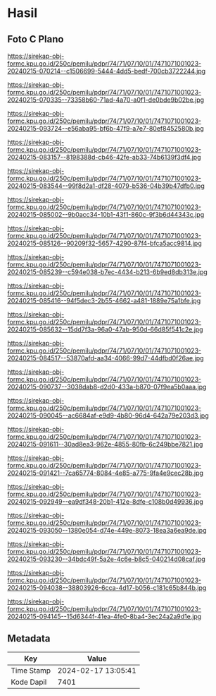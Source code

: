 # Hasil

## Foto C Plano

https://sirekap-obj-formc.kpu.go.id/250c/pemilu/pdpr/74/71/07/10/01/7471071001023-20240215-070214--c1506699-5444-4dd5-bedf-700cb3722244.jpg

https://sirekap-obj-formc.kpu.go.id/250c/pemilu/pdpr/74/71/07/10/01/7471071001023-20240215-070335--73358b60-71ad-4a70-a0f1-de0bde9b02be.jpg

https://sirekap-obj-formc.kpu.go.id/250c/pemilu/pdpr/74/71/07/10/01/7471071001023-20240215-093724--e56aba95-bf6b-47f9-a7e7-80ef8452580b.jpg

https://sirekap-obj-formc.kpu.go.id/250c/pemilu/pdpr/74/71/07/10/01/7471071001023-20240215-083157--8198388d-cb46-42fe-ab33-74b6139f3df4.jpg

https://sirekap-obj-formc.kpu.go.id/250c/pemilu/pdpr/74/71/07/10/01/7471071001023-20240215-083544--99f8d2a1-df28-4079-b536-04b39b47dfb0.jpg

https://sirekap-obj-formc.kpu.go.id/250c/pemilu/pdpr/74/71/07/10/01/7471071001023-20240215-085002--9b0acc34-10b1-43f1-860c-9f3b6d44343c.jpg

https://sirekap-obj-formc.kpu.go.id/250c/pemilu/pdpr/74/71/07/10/01/7471071001023-20240215-085126--90209f32-5657-4290-87f4-bfca5acc9814.jpg

https://sirekap-obj-formc.kpu.go.id/250c/pemilu/pdpr/74/71/07/10/01/7471071001023-20240215-085239--c594e038-b7ec-4434-b213-6b9ed8db313e.jpg

https://sirekap-obj-formc.kpu.go.id/250c/pemilu/pdpr/74/71/07/10/01/7471071001023-20240215-085416--94f5dec3-2b55-4662-a481-1889e75a1bfe.jpg

https://sirekap-obj-formc.kpu.go.id/250c/pemilu/pdpr/74/71/07/10/01/7471071001023-20240215-085632--15dd7f3a-96a0-47ab-950d-66d85f541c2e.jpg

https://sirekap-obj-formc.kpu.go.id/250c/pemilu/pdpr/74/71/07/10/01/7471071001023-20240215-084517--53870afd-aa34-4066-99d7-44dfbd0f26ae.jpg

https://sirekap-obj-formc.kpu.go.id/250c/pemilu/pdpr/74/71/07/10/01/7471071001023-20240215-090737--3038dab8-d2d0-433a-b870-07f9ea5b0aaa.jpg

https://sirekap-obj-formc.kpu.go.id/250c/pemilu/pdpr/74/71/07/10/01/7471071001023-20240215-090045--ac6684af-e9d9-4b80-96d4-642a79e203d3.jpg

https://sirekap-obj-formc.kpu.go.id/250c/pemilu/pdpr/74/71/07/10/01/7471071001023-20240215-091611--30ad8ea3-962e-4855-80fb-6c249bbe7821.jpg

https://sirekap-obj-formc.kpu.go.id/250c/pemilu/pdpr/74/71/07/10/01/7471071001023-20240215-091421--7ca65774-8084-4e85-a775-9fa4e9cec28b.jpg

https://sirekap-obj-formc.kpu.go.id/250c/pemilu/pdpr/74/71/07/10/01/7471071001023-20240215-092949--ea9df348-20b1-412e-8dfe-c108b0d49936.jpg

https://sirekap-obj-formc.kpu.go.id/250c/pemilu/pdpr/74/71/07/10/01/7471071001023-20240215-093050--1380e054-d74e-449e-8073-18ea3a6ea9de.jpg

https://sirekap-obj-formc.kpu.go.id/250c/pemilu/pdpr/74/71/07/10/01/7471071001023-20240215-093230--34bdc49f-5a2e-4c6e-b8c5-040214d08caf.jpg

https://sirekap-obj-formc.kpu.go.id/250c/pemilu/pdpr/74/71/07/10/01/7471071001023-20240215-094038--38803926-6cca-4d17-b056-c181c65b844b.jpg

https://sirekap-obj-formc.kpu.go.id/250c/pemilu/pdpr/74/71/07/10/01/7471071001023-20240215-094145--15d6344f-41ea-4fe0-8ba4-3ec24a2a9d1e.jpg


## Metadata

| Key        | Value               |
| ---------- | ------------------- |
| Time Stamp | 2024-02-17 13:05:41 |
| Kode Dapil | 7401                |



